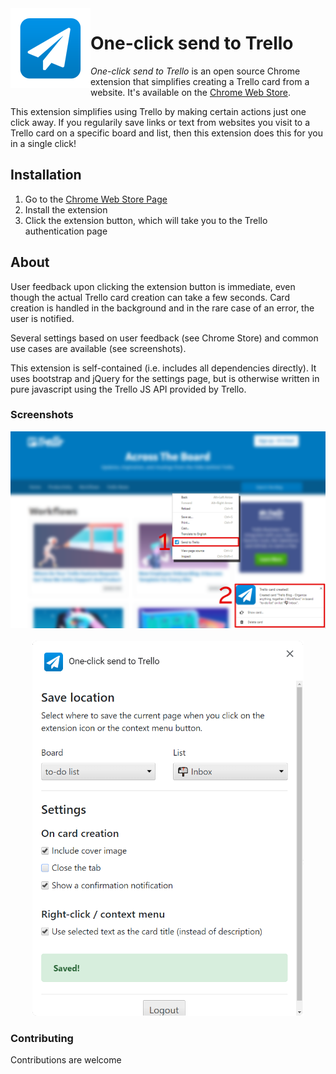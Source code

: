<img align="left" src="doc/storeicon.png"> 

# One-click send to Trello

*One-click send to Trello* is an open source Chrome extension that simplifies creating a Trello card from a website. It's available on the [Chrome Web Store](https://chrome.google.com/webstore/detail/one-click-send-to-trello/khhjgfllkgcfhhgocmiaknngnjncdbjm). 

This extension simplifies using Trello by making certain actions just one click away. If you regularily save links or text from websites you visit to a Trello card on a specific board and list, then this extension does this for you in a single click!

## Installation

1. Go to the [Chrome Web Store Page](https://chrome.google.com/webstore/detail/one-click-send-to-trello/khhjgfllkgcfhhgocmiaknngnjncdbjm)
2. Install the extension
3. Click the extension button, which will take you to the Trello authentication page

## About

User feedback upon clicking the extension button is immediate, even though the actual Trello card creation can take a few seconds. Card creation is handled in the background and in the rare case of an error, the user is notified.

Several settings based on user feedback (see Chrome Store) and common use cases are available (see screenshots).

This extension is self-contained (i.e. includes all dependencies directly). It uses bootstrap and jQuery for the settings page, but is otherwise written in pure javascript using the Trello JS API provided by Trello.


### Screenshots

<p align="center">
  <img src="doc/usage.png"> 
  <br><br>
  <img height="600" src="doc/settings.png"> 
</p>


### Contributing

Contributions are welcome
